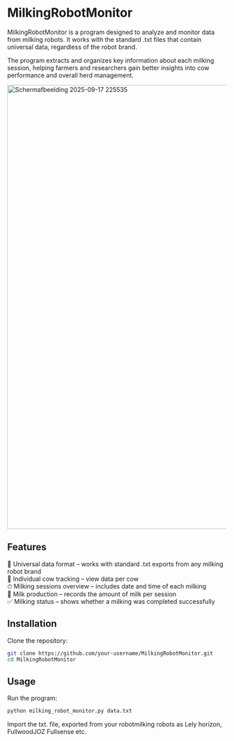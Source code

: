 # MilkingRobotMonitor

MilkingRobotMonitor is a program designed to analyze and monitor data from milking robots. It works with the standard .txt files that contain universal data, regardless of the robot brand.

The program extracts and organizes key information about each milking session, helping farmers and researchers gain better insights into cow performance and overall herd management.

<img width="1919" height="1020" alt="Schermafbeelding 2025-09-17 225535" src="https://github.com/user-attachments/assets/bea2e53d-0d01-4532-af31-7b245c192ff3" />

## Features

📂 Universal data format – works with standard .txt exports from any milking robot brand  
🐄 Individual cow tracking – view data per cow  
⏱ Milking sessions overview – includes date and time of each milking  
🥛 Milk production – records the amount of milk per session  
✅ Milking status – shows whether a milking was completed successfully  

## Installation

Clone the repository:
```bash
git clone https://github.com/your-username/MilkingRobotMonitor.git
cd MilkingRobotMonitor
```

## Usage

Run the program:
```bash
python milking_robot_monitor.py data.txt
```

Import the txt. file, exported from your robotmilking robots as Lely horizon, FullwoodJOZ Fullsense etc.
